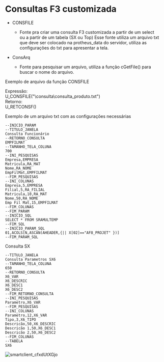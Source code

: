 # Consultas F3 customizada

* CONSFILE
   * Fonte pra criar uma consulta F3 customizada a partir de um select ou a partir de um tabela (SX ou Top)
Esse fonte utiliza um arquivo txt que deve ser colocado na protheus_data do servidor, utiliza as configurações do txt para apresentar a tela.

* ConsArq
  * Fonte para pesquisar um arquivo, utiliza a função cGetFile() para buscar o nome do arquivo.

Exemplo de arquivo da função CONSFILE

Expressão:<br />
U_CONSFILE("\consulta\consulta_produto.txt")<br />
Retorno:<br />
U_RETCONSF()<br />

Exemplo de um arquivo txt com as configurações necessárias

```
--INICIO_PARAM
--TITULO_JANELA
Consulta Funcionário
--RETORNO_CONSULTA
EMPFILMAT
--TAMANHO_TELA_COLUNA
700
--INI_PESQUISAS
Empresa,EMPRESA
Matricula,RA_MAT
Nome,RA_NOME
EmpFilMat,EMPFILMAT
--FIM_PESQUISAS
--INI_COLUNAS
Empresa,5,EMPRESA
Filial,5,RA_FILIAL
Matricula,10,RA_MAT
Nome,50,RA_NOME
Emp Fil Mat,15,EMPFILMAT
--FIM_COLUNAS
--FIM_PARAM
--INICIO_SQL
SELECT * FROM SRAMULTEMP
--FIM_SQL
--INICIO_PARAM_SQL
01,ACOLS[N,ASCAN(AHEADER,{|| X[02]=="AF8_PROJET" })]
--FIM_PARAM_SQL
```
Consulta SX
```
--TITULO_JANELA
Consulta Parametros SX6
--TAMANHO_TELA_COLUNA
650
--RETORNO_CONSULTA
X6_VAR
X6_DESCRIC
X6_DESC1
X6_DESC2
--FIM_RETORNO_CONSULTA
--INI_PESQUISAS
Parametro,X6_VAR
--FIM_PESQUISAS
--INI_COLUNAS
Parametro,12,X6_VAR
Tipo,3,X6_TIPO
Descricão,50,X6_DESCRIC
Descricão 1,50,X6_DESC1
Descricão 2,50,X6_DESC2
--FIM_COLUNAS
--TABELA
SX6
```



![smartclient_cfxdUtXGjo](https://user-images.githubusercontent.com/17690093/127078523-a8f48b2d-b1b4-4868-afc5-f5404fd771f4.png)
